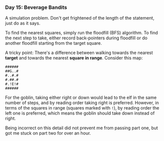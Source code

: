 ### Day 15: Beverage Bandits

A simulation problem. Don't get frightened of the length of the statement, just do as it says.

To find the nearest squares, simply run the floodfill (BFS) algorithm. To find the next step to take, either record back-pointers during floodfill or do another floodfill starting from the target square.

A tricky point: There's a difference between walking towards the nearest **target** and towards the nearest **square in range**. Consider this map:

```
######
##G..#
#..#.#
#.##.#
#.!E!#
######
```

For the goblin, taking either right or down would lead to the elf in the same number of steps, and by reading order taking right is preferred. However, in terms of the squares in range (squares marked with `!`), by reading order the left one is preferred, which means the goblin should take down instead of right.

Being incorrect on this detail did not prevent me from passing part one, but got me stuck on part two for over an hour.
